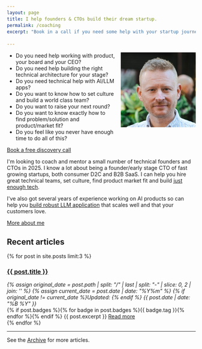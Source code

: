 ```yaml
---
layout: page
title: I help founders & CTOs build their dream startup.
permalink: /coaching
excerpt: "Book in a call if you need some help with your startup journey."

---
```


<script>
if (window.location.search.includes('?thanks')) {
  document.write(`
    <div class="bg-green-50 border-l-4 rounded-lg border-green-500 text-green-700 p-4 mb-8" role="alert">
      <p class="font-bold">Thanks for booking!</p>
      <div>Looking forward to our call.</div>
    </div>
  `);
}
</script>


<img alt='Chris Parsons' src='/assets/img/chris-headshot-2022-cropped.jpg' class='rounded-lg' style='margin: 0 0 1em 1em; float: right; width:200px'/>

- Do you need help working with product, your board and your CEO?
- Do you need help building the right technical architecture for your stage?
- Do you need technical help with AI/LLM apps?
- Do you want to know how to set culture and build a world class team?
- Do you want to raise your next round?
- Do you want to know exactly how to find problem/solution and product/market fit?
- Do you feel like you never have enough time to do all of this?

<div class="flex justify-center pb-8">
  <a href="https://app.reclaim.ai/m/cp/coaching-discovery-call" class="inline-block px-8 py-4 text-lg font-bold text-white bg-violet-600 hover:bg-violet-700 transition-colors rounded-lg">
    Book a free discovery call
  </a>
</div>

<!--more-->

I'm looking to coach and mentor a small number of technical founders and CTOs in 2025. I know a lot about being a founder/early stage CTO of fast growing startups, both consumer D2C and B2B SaaS. I can help you hire great technical teams, set culture, find product market fit and build [just enough tech](/the-job-is-not-to-build).

I've also got several years of experience working on AI products so can help you [build robust LLM application](/how-to-build-a-robust-llm-application) that scales well and that your customers love.

[More about me](/)

## Recent articles

{% for post in site.posts limit:3 %}
   <div class="post-preview py-4">
   <h3><a href="{{ site.baseurl }}{{ post.url }}">{{ post.title }}</a></h3>

   <div style='font-style: italic' class="pb-1 post-date">
   {% assign original_date = post.path | split: "/" | last | split: "-" | slice: 0, 2 | join: '' %}
   {% assign current_date = post.date | date: "%Y%m" %}
   {% if original_date != current_date %}Updated: {% endif %}
   {{ post.date | date: "%B %Y" }}
   </div>
   {% if post.badges %}{% for badge in post.badges %}<span class="badge badge-{{ badge.type }}">{{ badge.tag }}</span>{% endfor %}{% endif %}
   {{ post.excerpt }}
   <a class='underline' href="{{ site.baseurl }}{{ post.url }}">Read more</a>
   </div>
{% endfor %}

<hr>

See the <a href="{{ site.baseurl }}/all/">Archive</a> for more articles.
